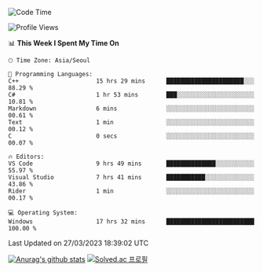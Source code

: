 <!--START_SECTION:waka-->
![Code Time](http://img.shields.io/badge/Code%20Time-46%20hrs%2019%20mins-blue)

![Profile Views](http://img.shields.io/badge/Profile%20Views-32-blue)

📊 **This Week I Spent My Time On** 

```text
🕑︎ Time Zone: Asia/Seoul

💬 Programming Languages: 
C++                      15 hrs 29 mins      ██████████████████████░░░   88.29 % 
C#                       1 hr 53 mins        ███░░░░░░░░░░░░░░░░░░░░░░   10.81 % 
Markdown                 6 mins              ░░░░░░░░░░░░░░░░░░░░░░░░░   00.61 % 
Text                     1 min               ░░░░░░░░░░░░░░░░░░░░░░░░░   00.12 % 
C                        0 secs              ░░░░░░░░░░░░░░░░░░░░░░░░░   00.07 % 

🔥 Editors: 
VS Code                  9 hrs 49 mins       ██████████████░░░░░░░░░░░   55.97 % 
Visual Studio            7 hrs 41 mins       ███████████░░░░░░░░░░░░░░   43.86 % 
Rider                    1 min               ░░░░░░░░░░░░░░░░░░░░░░░░░   00.17 % 

💻 Operating System: 
Windows                  17 hrs 32 mins      █████████████████████████   100.00 % 
```


 Last Updated on 27/03/2023 18:39:02 UTC
<!--END_SECTION:waka-->
[![Anurag's github stats](https://github-readme-stats.vercel.app/api?username=heosumin518)](https://github.com/anuraghazra/github-readme-stats)
[![Solved.ac
프로필](http://mazassumnida.wtf/api/v2/generate_badge?boj=heosumin)](https://solved.ac/heosumin)
